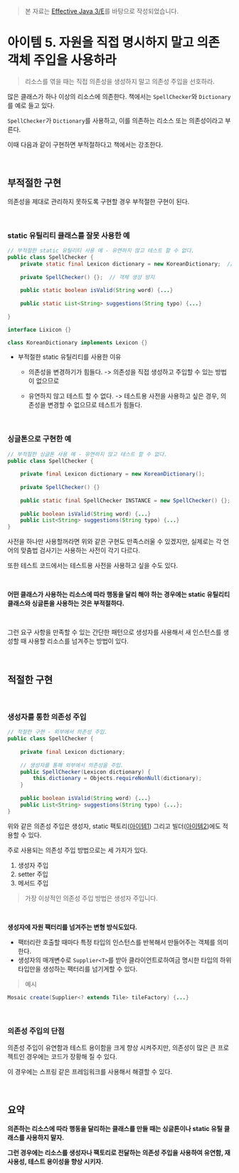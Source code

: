 > 본 자료는 [Effective Java 3/E]()를 바탕으로 작성되었습니다.

# 아이템 5. 자원을 직접 명시하지 말고 의존 객체 주입을 사용하라

> 리소스를 엮을 때는 직접 의존성을 생성하지 말고 의존성 주입을 선호하라.

많은 클래스가 하나  이상의 리소스에 의존한다. 책에서는 `SpellChecker`와 `Dictionary`를 예로 들고 있다.

`SpellChecker`가 `Dictionary`를 사용하고, 이를 의존하는 리소스 또는 의존성이라고 부른다. 

이때 다음과 같이 구현하면 부적절하다고 책에서는 강조한다.

<br>

## 부적절한 구현

의존성을 제대로 관리하지 못하도록 구현할 경우 부적절한 구현이 된다.

<br>

### static 유틸리티 클래스를 잘못 사용한 예

```java
// 부적절한 static 유틸리티 사용 예 - 유연하지 않고 테스트 할 수 없다.
public class SpellChecker {
    private static final Lexicon dictionary = new KoreanDictionary;  // 의존성 직접 생성
  
    private SpellChecker() {};  // 객체 생성 방지
  
    public static boolean isValid(String word) {...}
  
    public static List<String> suggestions(String typo) {...}
  
}

interface Lixicon {}

class KoreanDictionary implements Lexicon {}
```

* 부적절한 static 유틸리티를 사용한 이유

  * 의존성을 변경하기가 힘들다. -> 의존성을 직접 생성하고 주입할 수 있는 방법이 없으므로

  * 유연하지 않고 테스트 할 수 없다. -> 테스트용 사전을 사용하고 싶은 경우, 의존성을 변경할 수 없으므로 테스트가 힘들다.

<br>

### 싱글톤으로 구현한 예

```java
// 부적절한 싱글톤 사용 예 - 유연하지 않고 테스트 할 수 없다.
public class SpellChecker {
  
    private final Lexicon dictionary = new KoreanDictionary();
  
    private SpellChecker() {}
  
    public static final SpellChecker INSTANCE = new SpellChecker() {};
  
    public boolean isValid(String word) {...}
    public List<String> suggestions(String typo) {...}
}
```

사전을 하나만 사용할꺼라면 위와 같은 구현도 만족스러울 수 있겠지만, 실제로는 각 언어의 맞춤법 검사기는 사용하는 사전이 각기 다르다. 

또한 테스트 코드에서는 테스트용 사전을 사용하고 싶을 수도 있다.

<br>

**어떤 클래스가 사용하는 리소스에 따라 행동을 달리 해야 하는 경우에는 static 유틸리티 클래스와 싱글톤을 사용하는 것은 부적절하다.**

<br>

그런 요구 사항을 만족할 수 있는 간단한 패턴으로 생성자를 사용해서 새 인스턴스를 생성할 때 사용할 리소스를 넘겨주는 방법이 있다.

<br>

## 적절한 구현

<br>

### 생성자를 통한 의존성 주입

```java
// 적절한 구현 - 외부에서 의존성 주입.
public class SpellChecker {
  
    private final Lexicon dictionary;
  
  	// 생성자를 통해 외부에서 의존성을 주입.
    public SpellChecker(Lexicon dictionary) {
        this.dictionary = Objects.requireNonNull(dictionary);
    }
  
  	public boolean isValid(String word) {...}
  	public List<String> suggestions(String typo) {...};
}
```

위와 같은 의존성 주입은 생성자, static 팩토리([아이템1]()) 그리고 빌더([아이템2]())에도 적용할 수 있다.

주로 사용되는 의존성 주입 방법으로는 세 가지가 있다.

1. 생성자 주입
2. setter 주입
3. 메서드 주입

> 가장 이상적인 의존성 주입 방법은 생성자 주입니다.

<br>

**생성자에 자원 팩터리를 넘겨주는 변형 방식도있다.**

* 팩터리란 호출할 때마다 특정 타입의 인스턴스를 반복해서 만들어주는 객체를 의미한다.
* 생성자의 매개변수로 `Supplier<T>`를 받아 클라이언트로하여금 명시한 타입의 하위 타입만을 생성하는 팩터리를 넘기게할 수 있다.

> 예시
```java
Mosaic create(Supplier<? extends Tile> tileFactory) {...}
```

<br>

### 의존성 주입의 단점

의존성 주입이 유연함과 테스트 용이함을 크게 향상 시켜주지만, 의존성이 많은 큰 프로젝트인 경우에는 코드가 장황해 질 수 있다.

이 경우에는 스프링 같은 프레임워크를 사용해서 해결할 수 있다.

<br>

## 요약

**의존하는 리소스에 따라 행동을 달리하는 클래스를 만들 때는 싱글톤이나 static 유틸 클래스를 사용하지 말자.** 

**그런 경우에는 리소스를 생성자나 팩토리로 전달하는 의존성 주입을 사용하여 유연함, 재사용성, 테스트 용이성을 향상 시키자.**



